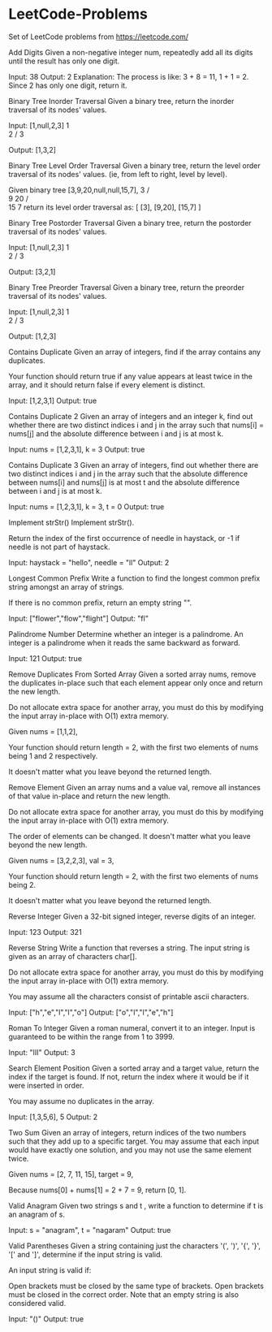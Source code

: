 # LeetCode-Problems

Set of LeetCode problems from https://leetcode.com/

Add Digits
Given a non-negative integer num, repeatedly add all its digits until the result has only one digit.

Input: 38
Output: 2 
Explanation: The process is like: 3 + 8 = 11, 1 + 1 = 2. 
             Since 2 has only one digit, return it.




Binary Tree Inorder Traversal 
Given a binary tree, return the inorder traversal of its nodes' values.

Input: [1,null,2,3]
   1
    \
     2
    /
   3

Output: [1,3,2]




Binary Tree Level Order Traversal
Given a binary tree, return the level order traversal of its nodes' values. (ie, from left to right, level by level).

Given binary tree [3,9,20,null,null,15,7],
    3
   / \
  9  20
    /  \
   15   7
return its level order traversal as:
[
  [3],
  [9,20],
  [15,7]
]




Binary Tree Postorder Traversal 
Given a binary tree, return the postorder traversal of its nodes' values.

Input: [1,null,2,3]
   1
    \
     2
    /
   3

Output: [3,2,1]




Binary Tree Preorder Traversal
Given a binary tree, return the preorder traversal of its nodes' values.

Input: [1,null,2,3]
   1
    \
     2
    /
   3

Output: [1,2,3]




Contains Duplicate 
Given an array of integers, find if the array contains any duplicates.

Your function should return true if any value appears at least twice in the array, and it should return false if every element is distinct.

Input: [1,2,3,1]
Output: true



Contains Duplicate 2
Given an array of integers and an integer k, find out whether there are two distinct indices i and j in the array such that nums[i] = nums[j] and the absolute difference between i and j is at most k.

Input: nums = [1,2,3,1], k = 3
Output: true




Contains Duplicate 3
Given an array of integers, find out whether there are two distinct indices i and j in the array such that the absolute difference between nums[i] and nums[j] is at most t and the absolute difference between i and j is at most k.

Input: nums = [1,2,3,1], k = 3, t = 0
Output: true




Implement strStr()
Implement strStr().

Return the index of the first occurrence of needle in haystack, or -1 if needle is not part of haystack.

Input: haystack = "hello", needle = "ll"
Output: 2




Longest Common Prefix 
Write a function to find the longest common prefix string amongst an array of strings.

If there is no common prefix, return an empty string "".

Input: ["flower","flow","flight"]
Output: "fl"




Palindrome Number
Determine whether an integer is a palindrome. An integer is a palindrome when it reads the same backward as forward.

Input: 121
Output: true




Remove Duplicates From Sorted Array
Given a sorted array nums, remove the duplicates in-place such that each element appear only once and return the new length.

Do not allocate extra space for another array, you must do this by modifying the input array in-place with O(1) extra memory.

Given nums = [1,1,2],

Your function should return length = 2, with the first two elements of nums being 1 and 2 respectively.

It doesn't matter what you leave beyond the returned length.




Remove Element
Given an array nums and a value val, remove all instances of that value in-place and return the new length.

Do not allocate extra space for another array, you must do this by modifying the input array in-place with O(1) extra memory.

The order of elements can be changed. It doesn't matter what you leave beyond the new length.

Given nums = [3,2,2,3], val = 3,

Your function should return length = 2, with the first two elements of nums being 2.

It doesn't matter what you leave beyond the returned length.




Reverse Integer
Given a 32-bit signed integer, reverse digits of an integer.

Input: 123
Output: 321




Reverse String
Write a function that reverses a string. The input string is given as an array of characters char[].

Do not allocate extra space for another array, you must do this by modifying the input array in-place with O(1) extra memory.

You may assume all the characters consist of printable ascii characters.

Input: ["h","e","l","l","o"]
Output: ["o","l","l","e","h"]




Roman To Integer
Given a roman numeral, convert it to an integer. Input is guaranteed to be within the range from 1 to 3999.

Input: "III"
Output: 3




Search Element Position
Given a sorted array and a target value, return the index if the target is found. If not, return the index where it would be if it were inserted in order.

You may assume no duplicates in the array.

Input: [1,3,5,6], 5
Output: 2




Two Sum
Given an array of integers, return indices of the two numbers such that they add up to a specific target.
You may assume that each input would have exactly one solution, and you may not use the same element twice.

Given nums = [2, 7, 11, 15], target = 9,

Because nums[0] + nums[1] = 2 + 7 = 9,
return [0, 1].




Valid Anagram 
Given two strings s and t , write a function to determine if t is an anagram of s.

Input: s = "anagram", t = "nagaram"
Output: true




Valid Parentheses
Given a string containing just the characters '(', ')', '{', '}', '[' and ']', determine if the input string is valid.

An input string is valid if:

Open brackets must be closed by the same type of brackets.
Open brackets must be closed in the correct order.
Note that an empty string is also considered valid.

Input: "()"
Output: true